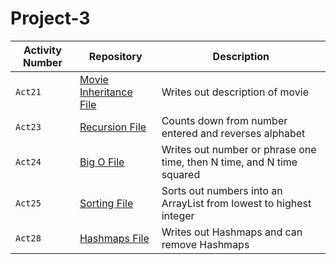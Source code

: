 # Project-3
| Activity Number  | Repository | Description |
|---| --- | --- |
| `Act21` | [Movie Inheritance File](https://github.com/mitchmic/Project-3/tree/main/Act21/src) | Writes out description of movie |
| `Act23` | [Recursion File](https://github.com/mitchmic/Project-3/tree/main/Act23/src/Act) | Counts down from number entered and reverses alphabet |
| `Act24` | [Big O File ](https://github.com/mitchmic/Project-3/tree/main/Act24/src/bigOActivity) | Writes out number or phrase one time, then N time, and N time squared |
| `Act25` | [Sorting File ](https://github.com/mitchmic/Project-3/tree/main/Act25/src/sortingActivity) | Sorts out numbers into an ArrayList from lowest to highest integer |
| `Act28` | [Hashmaps File ](https://github.com/mitchmic/Project-3/tree/main/Act28/src/HashMap) | Writes out Hashmaps and can remove Hashmaps |

